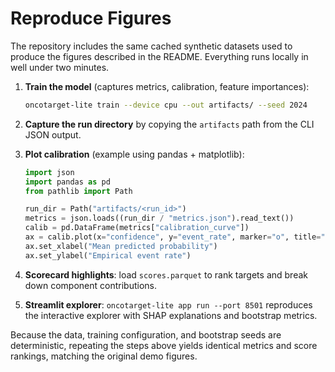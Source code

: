 # Reproduce Figures

The repository includes the same cached synthetic datasets used to produce the figures described in the README. Everything runs locally in well under two minutes.

1. **Train the model** (captures metrics, calibration, feature importances):

    ```bash
    oncotarget-lite train --device cpu --out artifacts/ --seed 2024
    ```

2. **Capture the run directory** by copying the `artifacts` path from the CLI JSON output.

3. **Plot calibration** (example using pandas + matplotlib):

    ```python
    import json
    import pandas as pd
    from pathlib import Path

    run_dir = Path("artifacts/<run_id>")
    metrics = json.loads((run_dir / "metrics.json").read_text())
    calib = pd.DataFrame(metrics["calibration_curve"])
    ax = calib.plot(x="confidence", y="event_rate", marker="o", title="Calibration")
    ax.set_xlabel("Mean predicted probability")
    ax.set_ylabel("Empirical event rate")
    ```

4. **Scorecard highlights**: load `scores.parquet` to rank targets and break down component contributions.

5. **Streamlit explorer**: `oncotarget-lite app run --port 8501` reproduces the interactive explorer with SHAP explanations and bootstrap metrics.

Because the data, training configuration, and bootstrap seeds are deterministic, repeating the steps above yields identical metrics and score rankings, matching the original demo figures.

